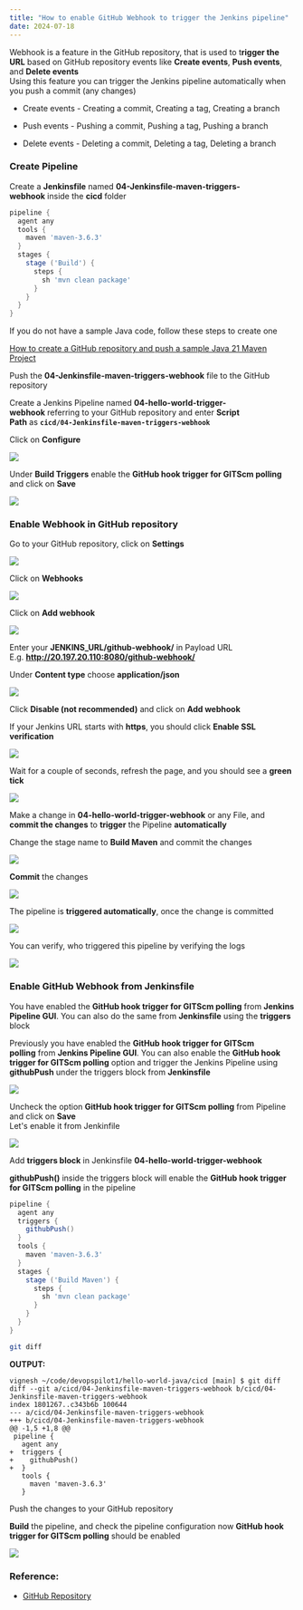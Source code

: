 ```yaml
---
title: "How to enable GitHub Webhook to trigger the Jenkins pipeline"
date: 2024-07-18
---
```


Webhook is a feature in the GitHub repository, that is used to t**rigger the URL** based on GitHub repository events like **Create events**, **Push events**, and **Delete events**  
Using this feature you can trigger the Jenkins pipeline automatically when you push a commit (any changes)

- Create events - Creating a commit, Creating a tag, Creating a branch

- Push events - Pushing a commit, Pushing a tag, Pushing a branch

- Delete events - Deleting a commit, Deleting a tag, Deleting a branch

### Create Pipeline

Create a **Jenkinsfile** named ****04-Jenkinsfile-maven-triggers-webhook**** inside the **cicd** folder

```groovy
pipeline {
  agent any
  tools {
    maven 'maven-3.6.3' 
  }
  stages {
    stage ('Build') {
      steps {
        sh 'mvn clean package'
      }
    }
  }
}
```

If you do not have a sample Java code, follow these steps to create one

[How to create a GitHub repository and push a sample Java 21 Maven Project](https://devopspilot.com/maven/how-to-create-a-github-repository-and-push-a-sample-java-maven-project/)

Push the ********04-Jenkinsfile-maven-triggers-webhook******** file to the GitHub repository

Create a Jenkins Pipeline named **04-hello-world-trigger-webhook** referring to your GitHub repository and enter **Script Path** as **`cicd/04-Jenkinsfile-maven-triggers-webhook`**

Click on **Configure**

![](../../images/jenkins-hw-j-configure.png)

Under **Build Triggers** enable the **GitHub hook trigger for GITScm polling** and click on **Save**

![](../../images/jenkins-hw-j-04-enable-hook-1024x468.png)

### Enable Webhook in GitHub repository

Go to your GitHub repository, click on **Settings**

![](../../images/github-hw-j-settings-1024x324.png)

Click on **Webhooks**

![](../../images/github-hw-j-webhook-1024x701.png)

Click on **Add webhook**

![](../../images/github-hw-j-add-webhook-1024x408.png)

Enter your **JENKINS\_URL/github-webhook/** in Payload URL  
E.g. **http://20.197.20.110:8080/github-webhook/**

Under **Content type** choose **application/json**

![](../../images/github-hw-j-webhook-url-1024x480.png)

Click **Disable (not recommended)** and click on **Add webhook**

If your Jenkins URL starts with **https**, you should click **Enable SSL verification**

![](../../images/github-hw-j-webhook-active-1024x526.png)

Wait for a couple of seconds, refresh the page, and you should see a **green tick**

![](../../images/github-hw-j-webhook-verified-1024x253.png)

Make a change in **04-hello-world-trigger-webhook** or any File, and **commit the changes** to **trigger** the Pipeline **automatically**

Change the stage name to **Build Maven** and commit the changes

![](../../images/github-hw-j-commit-change-1024x337.png)

**Commit** the changes

![](../../images/github-hw-j-commited-1012x1024.png)

The pipeline is **triggered automatically**, once the change is committed

![](../../images/jenkins-hw-j-webhook-triggered-984x1024.png)

You can verify, who triggered this pipeline by verifying the logs

![](../../images/jenkins-hw-j-04-webhook-logs-1024x263.png)

### Enable GitHub Webhook from Jenkinsfile

You have enabled the **GitHub hook trigger for GITScm polling** from **Jenkins Pipeline GUI**. You can also do the same from **Jenkinsfile** using the **triggers** block

Previously you have enabled the **GitHub hook trigger for GITScm polling** from **Jenkins Pipeline GUI**. You can also enable the **GitHub hook trigger for GITScm polling** option and trigger the Jenkins Pipeline using **githubPush** under the triggers block from **Jenkinsfile**

![](../../images/jenkins-hw-j-04-enable-hook-1024x468.png)

Uncheck the option **GitHub hook trigger for GITScm polling** from Pipeline and click on **Save**  
Let's enable it from Jenkinfile

![](../../images/jenkins-hw-j-04-webhook-uncheck.png)

Add **triggers block** in Jenkinsfile **04-hello-world-trigger-webhook**

**githubPush()** inside the triggers block will enable the **GitHub hook trigger for GITScm polling** in the pipeline

```groovy
pipeline {
  agent any
  triggers {
    githubPush()
  }
  tools {
    maven 'maven-3.6.3'
  }
  stages {
    stage ('Build Maven') {
      steps {
        sh 'mvn clean package'
      }
    }
  }
}
```

```bash
git diff
```

**OUTPUT:**

```
vignesh ~/code/devopspilot1/hello-world-java/cicd [main] $ git diff
diff --git a/cicd/04-Jenkinsfile-maven-triggers-webhook b/cicd/04-Jenkinsfile-maven-triggers-webhook
index 1801267..c343b6b 100644
--- a/cicd/04-Jenkinsfile-maven-triggers-webhook
+++ b/cicd/04-Jenkinsfile-maven-triggers-webhook
@@ -1,5 +1,8 @@
 pipeline {
   agent any
+  triggers {
+    githubPush()
+  }
   tools {
     maven 'maven-3.6.3' 
   }
```

Push the changes to your GitHub repository

**Build** the pipeline, and check the pipeline configuration now **GitHub hook trigger for GITScm polling** should be enabled

![](../../images/jenkins-hw-j-04-enable-hook-1024x468.png)

### Reference:

- [GitHub Repository](https://github.com/vigneshsweekaran/hello-world)
